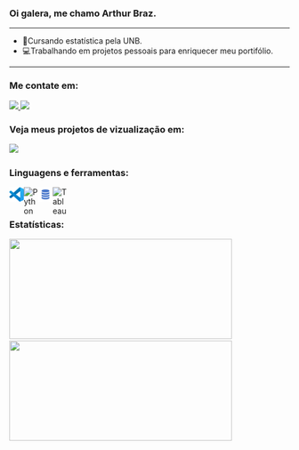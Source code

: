 ### Oi galera, me chamo Arthur Braz.

---

- 🏫Cursando estatística pela UNB.
- 💻Trabalhando em projetos pessoais para enriquecer meu portifólio.
---

### Me contate em:
<div>
    <a href="mailto:abrazsantos08@gmail.com" target="_blank">
        <img src="https://img.shields.io/badge/Gmail-D14836?style=for-the-badge&logo=gmail&logoColor=white" target="_blank"/>
    </a>
    <a href="https://www.linkedin.com/in/arthur-braz-santos-24709817b/" target="_blank">
        <img src="https://img.shields.io/badge/LinkedIn-0077B5?style=for-the-badge&logo=linkedin&logoColor=white" target="_blank"/>
    </a>
</div>  


### Veja meus projetos de vizualização em:

<div>
    <a href="https://public.tableau.com/app/profile/arthur.braz.santos" target="_blank">
        <img src="https://img.shields.io/badge/Tableau-E97627?style=for-the-badge&logo=Tableau&logoColor=white" target="_blank"/>
    </a>
</div>
    

### Linguagens e ferramentas:
    
<img align="left" alt="Visual Studio Code" width="26px" src="https://raw.githubusercontent.com/github/explore/80688e429a7d4ef2fca1e82350fe8e3517d3494d/topics/visual-studio-code/visual-studio-code.png" />
<img align="left" alt="Python" width="26px" src="https://user-images.githubusercontent.com/16562208/217266146-f645f630-8e4a-49c0-a1c5-a8fd9778ff5f.png" />
<img align="left" alt="SQL" width="26px" src="https://raw.githubusercontent.com/github/explore/80688e429a7d4ef2fca1e82350fe8e3517d3494d/topics/sql/sql.png" />
<img align="left" alt="Tableau" width="26px" src="https://user-images.githubusercontent.com/18670428/67620073-ca558e00-f7fa-11e9-9ea2-ed3a80c59210.png" />
    
<br />
<br />


### Estatísticas:

<div align="left">
  <a href="https://github.com/tutubraz">
  <img height="180em" width="400em" src="https://github-readme-stats.vercel.app/api?username=tutubraz&show_icons=true&theme=dark&include_all_commits=true&count_private=true"/>
  <img height="180em" width="400em" src="https://github-readme-stats.vercel.app/api/top-langs/?username=tutubraz&layout=compact&langs_count=7&theme=dark"/>
</div>
